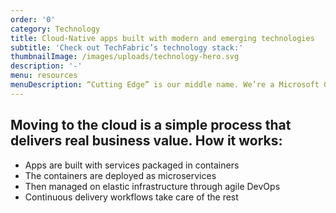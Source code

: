 ```yaml
---
order: '0'
category: Technology
title: Cloud-Native apps built with modern and emerging technologies
subtitle: 'Check out TechFabric’s technology stack:'
thumbnailImage: /images/uploads/technology-hero.svg
description: '-'
menu: resources
menuDescription: “Cutting Edge” is our middle name. We’re a Microsoft Gold Partner and experts in the latest Cloud-Native platforms.
---
```

## Moving to the cloud is a simple process that delivers real business value. How it works:

* Apps are built with services packaged in containers
* The containers are deployed as microservices
* Then managed on elastic infrastructure through agile DevOps
* Continuous delivery workflows take care of the rest
